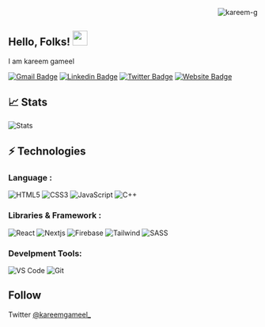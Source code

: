 

<p align="right"> <img src="https://komarev.com/ghpvc/?username=kareem-g&label=visitors%20&color=129e00&style=plastic" alt="kareem-g" /> </p>


## Hello, Folks! <img src="https://raw.githubusercontent.com/aemmadi/aemmadi/master/wave.gif" width="30px">

I am kareem gameel

[![Gmail Badge](https://img.shields.io/badge/-kareemgameel2051@gmail.com-c14438?style=flat-square&logo=Gmail&logoColor=white&link=mailto:kareemgameel2051@gmail.com)](mailto:kareemgameel2051@gmail.com)
[![Linkedin Badge](https://img.shields.io/badge/-kareemgameel-blue?style=flat-square&logo=Linkedin&logoColor=white&link=https://www.linkedin.com/in/kareemgameel/)](https://www.linkedin.com/in/kareemgameel/)
[![Twitter Badge](https://img.shields.io/badge/-kareemgameel__-blue?style=flat-square&logo=Twitter&logoColor=white&link=https://twitter.com/kareemgameel_/)](https://www.linkedin.com/in/kareemgameel_/)
[![Website Badge](https://img.shields.io/badge/-Portfolio-black?style=flat-square&logo=google-chrome&logoColor=white&link=https://kareem-g.github.io/kareemgameel/index.html)](https://kareem-g.github.io/kareemgameel/index.html)

## 📈 Stats
![Stats](https://github-profile-summary-cards.vercel.app/api/cards/profile-details?username=kareem-g&theme=vue)

## ⚡ Technologies

### Language :
![HTML5](https://img.shields.io/badge/HTML5-E34F26?style=for-the-badge&logo=html5&logoColor=white)
![CSS3](https://img.shields.io/badge/CSS3-1572B6?style=for-the-badge&logo=css3&logoColor=white)
![JavaScript](https://img.shields.io/badge/JavaScript-323330?style=for-the-badge&logo=javascript&logoColor=F7DF1E)
![C++](https://img.shields.io/badge/C%2B%2B-00599C?style=for-the-badge&logo=c%2B%2B&logoColor=white)


### Libraries & Framework :
![React](https://img.shields.io/badge/React-20232A?style=for-the-badge&logo=react&logoColor=61DAFB)
![Nextjs](https://img.shields.io/badge/next.js-000000?style=for-the-badge&logo=nextdotjs&logoColor=white)
![Firebase](https://img.shields.io/badge/firebase-ffca28?style=for-the-badge&logo=firebase&logoColor=black)
![Tailwind](https://img.shields.io/badge/Tailwind_CSS-38B2AC?style=for-the-badge&logo=tailwind-css&logoColor=white)
![SASS](https://img.shields.io/badge/Sass-CC6699?style=for-the-badge&logo=sass&logoColor=white)


### Develpment Tools:
![VS Code](https://img.shields.io/badge/Visual_Studio_Code-0078D4?style=for-the-badge&logo=visual%20studio%20code&logoColor=white)
![Git](https://img.shields.io/badge/GIT-E44C30?style=for-the-badge&logo=git&logoColor=white)


## Follow 
<p>
 <span>Twitter
<a href='https://www.twitter.com/kareemgameel_' target='_blank'>@kareemgameel_</a>  
  </span>
</p>

